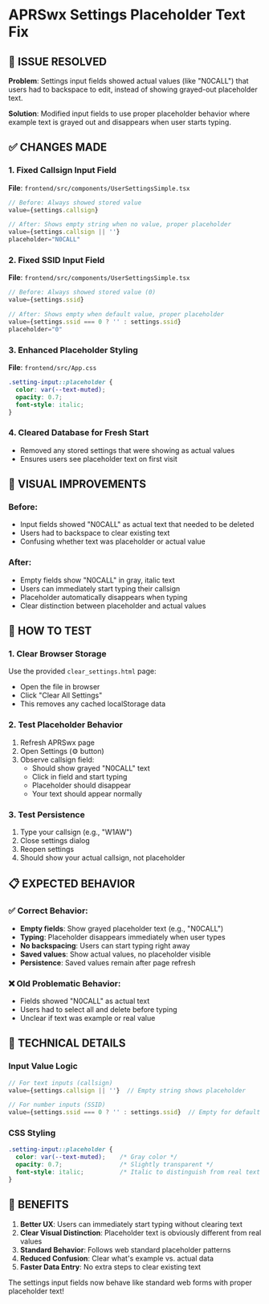 # APRSwx Settings Placeholder Text Fix

## 🎯 ISSUE RESOLVED
**Problem**: Settings input fields showed actual values (like "N0CALL") that users had to backspace to edit, instead of showing grayed-out placeholder text.

**Solution**: Modified input fields to use proper placeholder behavior where example text is grayed out and disappears when user starts typing.

## ✅ CHANGES MADE

### 1. Fixed Callsign Input Field
**File**: `frontend/src/components/UserSettingsSimple.tsx`
```jsx
// Before: Always showed stored value
value={settings.callsign}

// After: Shows empty string when no value, proper placeholder
value={settings.callsign || ''}
placeholder="N0CALL"
```

### 2. Fixed SSID Input Field  
**File**: `frontend/src/components/UserSettingsSimple.tsx`
```jsx
// Before: Always showed stored value (0)
value={settings.ssid}

// After: Shows empty when default value, proper placeholder
value={settings.ssid === 0 ? '' : settings.ssid}
placeholder="0"
```

### 3. Enhanced Placeholder Styling
**File**: `frontend/src/App.css`
```css
.setting-input::placeholder {
  color: var(--text-muted);
  opacity: 0.7;
  font-style: italic;
}
```

### 4. Cleared Database for Fresh Start
- Removed any stored settings that were showing as actual values
- Ensures users see placeholder text on first visit

## 🎨 VISUAL IMPROVEMENTS

### Before:
- Input fields showed "N0CALL" as actual text that needed to be deleted
- Users had to backspace to clear existing text
- Confusing whether text was placeholder or actual value

### After:
- Empty fields show "N0CALL" in gray, italic text
- Users can immediately start typing their callsign
- Placeholder automatically disappears when typing
- Clear distinction between placeholder and actual values

## 🧪 HOW TO TEST

### 1. Clear Browser Storage
Use the provided `clear_settings.html` page:
- Open the file in browser
- Click "Clear All Settings"
- This removes any cached localStorage data

### 2. Test Placeholder Behavior
1. Refresh APRSwx page
2. Open Settings (⚙️ button)  
3. Observe callsign field:
   - Should show grayed "N0CALL" text
   - Click in field and start typing
   - Placeholder should disappear
   - Your text should appear normally

### 3. Test Persistence
1. Type your callsign (e.g., "W1AW")
2. Close settings dialog
3. Reopen settings
4. Should show your actual callsign, not placeholder

## 📋 EXPECTED BEHAVIOR

### ✅ Correct Behavior:
- **Empty fields**: Show grayed placeholder text (e.g., "N0CALL")
- **Typing**: Placeholder disappears immediately when user types
- **No backspacing**: Users can start typing right away
- **Saved values**: Show actual values, no placeholder visible
- **Persistence**: Saved values remain after page refresh

### ❌ Old Problematic Behavior:
- Fields showed "N0CALL" as actual text
- Users had to select all and delete before typing
- Unclear if text was example or real value

## 🔧 TECHNICAL DETAILS

### Input Value Logic
```jsx
// For text inputs (callsign)
value={settings.callsign || ''}  // Empty string shows placeholder

// For number inputs (SSID)  
value={settings.ssid === 0 ? '' : settings.ssid}  // Empty for default value
```

### CSS Styling
```css
.setting-input::placeholder {
  color: var(--text-muted);    /* Gray color */
  opacity: 0.7;                /* Slightly transparent */
  font-style: italic;          /* Italic to distinguish from real text */
}
```

## 🎉 BENEFITS

1. **Better UX**: Users can immediately start typing without clearing text
2. **Clear Visual Distinction**: Placeholder text is obviously different from real values
3. **Standard Behavior**: Follows web standard placeholder patterns
4. **Reduced Confusion**: Clear what's example vs. actual data
5. **Faster Data Entry**: No extra steps to clear existing text

The settings input fields now behave like standard web forms with proper placeholder text!
